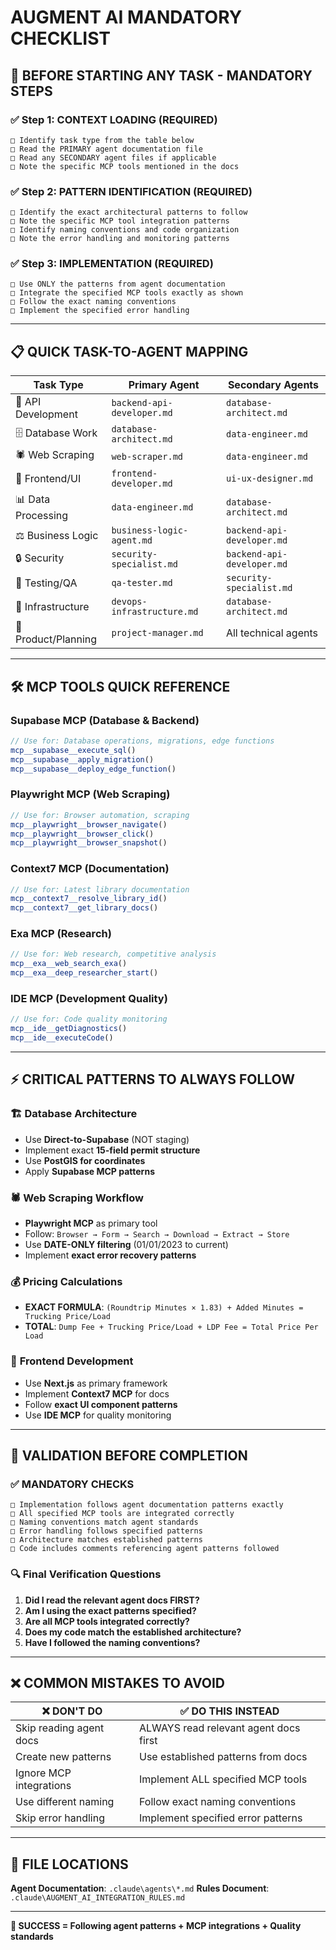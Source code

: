# AUGMENT AI MANDATORY CHECKLIST

## 🚨 BEFORE STARTING ANY TASK - MANDATORY STEPS

### ✅ Step 1: CONTEXT LOADING (REQUIRED)
```
□ Identify task type from the table below
□ Read the PRIMARY agent documentation file
□ Read any SECONDARY agent files if applicable
□ Note the specific MCP tools mentioned in the docs
```

### ✅ Step 2: PATTERN IDENTIFICATION (REQUIRED)
```
□ Identify the exact architectural patterns to follow
□ Note the specific MCP tool integration patterns
□ Identify naming conventions and code organization
□ Note the error handling and monitoring patterns
```

### ✅ Step 3: IMPLEMENTATION (REQUIRED)
```
□ Use ONLY the patterns from agent documentation
□ Integrate the specified MCP tools exactly as shown
□ Follow the exact naming conventions
□ Implement the specified error handling
```

---

## 📋 QUICK TASK-TO-AGENT MAPPING

| **Task Type** | **Primary Agent** | **Secondary Agents** |
|---------------|------------------|---------------------|
| 🔌 API Development | `backend-api-developer.md` | `database-architect.md` |
| 🗄️ Database Work | `database-architect.md` | `data-engineer.md` |
| 🕷️ Web Scraping | `web-scraper.md` | `data-engineer.md` |
| 🎨 Frontend/UI | `frontend-developer.md` | `ui-ux-designer.md` |
| 📊 Data Processing | `data-engineer.md` | `database-architect.md` |
| ⚖️ Business Logic | `business-logic-agent.md` | `backend-api-developer.md` |
| 🔒 Security | `security-specialist.md` | `backend-api-developer.md` |
| 🧪 Testing/QA | `qa-tester.md` | `security-specialist.md` |
| 🚀 Infrastructure | `devops-infrastructure.md` | `database-architect.md` |
| 🎯 Product/Planning | `project-manager.md` | All technical agents |

---

## 🛠️ MCP TOOLS QUICK REFERENCE

### **Supabase MCP** (Database & Backend)
```javascript
// Use for: Database operations, migrations, edge functions
mcp__supabase__execute_sql()
mcp__supabase__apply_migration()
mcp__supabase__deploy_edge_function()
```

### **Playwright MCP** (Web Scraping)
```javascript
// Use for: Browser automation, scraping
mcp__playwright__browser_navigate()
mcp__playwright__browser_click()
mcp__playwright__browser_snapshot()
```

### **Context7 MCP** (Documentation)
```javascript
// Use for: Latest library documentation
mcp__context7__resolve_library_id()
mcp__context7__get_library_docs()
```

### **Exa MCP** (Research)
```javascript
// Use for: Web research, competitive analysis
mcp__exa__web_search_exa()
mcp__exa__deep_researcher_start()
```

### **IDE MCP** (Development Quality)
```javascript
// Use for: Code quality monitoring
mcp__ide__getDiagnostics()
mcp__ide__executeCode()
```

---

## ⚡ CRITICAL PATTERNS TO ALWAYS FOLLOW

### 🏗️ **Database Architecture**
- Use **Direct-to-Supabase** (NOT staging)
- Implement exact **15-field permit structure**
- Use **PostGIS for coordinates**
- Apply **Supabase MCP patterns**

### 🕷️ **Web Scraping Workflow**
- **Playwright MCP** as primary tool
- Follow: `Browser → Form → Search → Download → Extract → Store`
- Use **DATE-ONLY filtering** (01/01/2023 to current)
- Implement **exact error recovery patterns**

### 💰 **Pricing Calculations**
- **EXACT FORMULA**: `(Roundtrip Minutes × 1.83) + Added Minutes = Trucking Price/Load`
- **TOTAL**: `Dump Fee + Trucking Price/Load + LDP Fee = Total Price Per Load`

### 🎨 **Frontend Development**
- Use **Next.js** as primary framework
- Implement **Context7 MCP** for docs
- Follow **exact UI component patterns**
- Use **IDE MCP** for quality monitoring

---

## 🚨 VALIDATION BEFORE COMPLETION

### ✅ MANDATORY CHECKS
```
□ Implementation follows agent documentation patterns exactly
□ All specified MCP tools are integrated correctly
□ Naming conventions match agent standards
□ Error handling follows specified patterns
□ Architecture matches established patterns
□ Code includes comments referencing agent patterns followed
```

### 🔍 **Final Verification Questions**
1. **Did I read the relevant agent docs FIRST?**
2. **Am I using the exact patterns specified?**
3. **Are all MCP tools integrated correctly?**
4. **Does my code match the established architecture?**
5. **Have I followed the naming conventions?**

---

## ❌ COMMON MISTAKES TO AVOID

| ❌ **DON'T DO** | ✅ **DO THIS INSTEAD** |
|----------------|----------------------|
| Skip reading agent docs | ALWAYS read relevant agent docs first |
| Create new patterns | Use established patterns from docs |
| Ignore MCP integrations | Implement ALL specified MCP tools |
| Use different naming | Follow exact naming conventions |
| Skip error handling | Implement specified error patterns |

---

## 📍 FILE LOCATIONS

**Agent Documentation**: `.claude\agents\*.md`
**Rules Document**: `.claude\AUGMENT_AI_INTEGRATION_RULES.md`

---

**🎯 SUCCESS = Following agent patterns + MCP integrations + Quality standards**